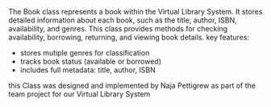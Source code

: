 The Book class represents a book within the Virtual Library System. It stores detailed information about each book, such as the title, author, ISBN, availability, and genres. This class provides methods for checking availability, borrowing, returning, and viewing book details.
key features:
- stores mutiple genres for classification
- tracks book status (available or borrowed)
- includes full metadata: title, author, ISBN

this Class was designed and implemented by Naja Pettigrew as part of the team project for our Virtual Library System
